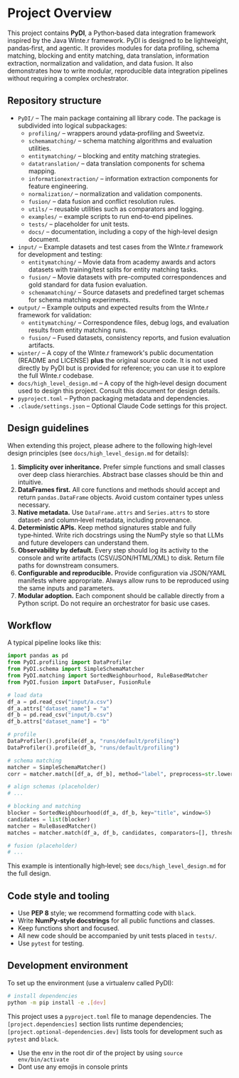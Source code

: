 # Project Overview

This project contains **PyDI**, a Python‑based data integration framework inspired by the Java WInte.r framework. PyDI is designed to be lightweight, pandas‑first, and agentic. It provides modules for data profiling, schema matching, blocking and entity matching, data translation, information extraction, normalization and validation, and data fusion. It also demonstrates how to write modular, reproducible data integration pipelines without requiring a complex orchestrator.

## Repository structure

* `PyDI/` – The main package containing all library code. The package is subdivided into logical subpackages:
  * `profiling/` – wrappers around ydata‑profiling and Sweetviz.
  * `schemamatching/` – schema matching algorithms and evaluation utilities.
  * `entitymatching/` – blocking and entity matching strategies.
  * `datatranslation/` – data translation components for schema mapping.
  * `informationextraction/` – information extraction components for feature engineering.
  * `normalization/` – normalization and validation components.
  * `fusion/` – data fusion and conflict resolution rules.
  * `utils/` – reusable utilities such as comparators and logging.
  * `examples/` – example scripts to run end‑to‑end pipelines.
  * `tests/` – placeholder for unit tests.
  * `docs/` – documentation, including a copy of the high‑level design document.
* `input/` – Example datasets and test cases from the WInte.r framework for development and testing:
  * `entitymatching/` – Movie data from academy awards and actors datasets with training/test splits for entity matching tasks.
  * `fusion/` – Movie datasets with pre-computed correspondences and gold standard for data fusion evaluation.
  * `schemamatching/` – Source datasets and predefined target schemas for schema matching experiments.
* `output/` – Example outputs and expected results from the WInte.r framework for validation:
  * `entitymatching/` – Correspondence files, debug logs, and evaluation results from entity matching runs.
  * `fusion/` – Fused datasets, consistency reports, and fusion evaluation artifacts.
* `winter/` – A copy of the WInte.r framework's public documentation (README and LICENSE) **plus** the original source code. It is not used directly by PyDI but is provided for reference; you can use it to explore the full WInte.r codebase.
* `docs/high_level_design.md` – A copy of the high‑level design document used to design this project. Consult this document for design details.
* `pyproject.toml` – Python packaging metadata and dependencies.
* `.claude/settings.json` – Optional Claude Code settings for this project.

## Design guidelines

When extending this project, please adhere to the following high‑level design principles (see `docs/high_level_design.md` for details):

1. **Simplicity over inheritance.** Prefer simple functions and small classes over deep class hierarchies. Abstract base classes should be thin and intuitive.
2. **DataFrames first.** All core functions and methods should accept and return `pandas.DataFrame` objects. Avoid custom container types unless necessary.
3. **Native metadata.** Use `DataFrame.attrs` and `Series.attrs` to store dataset‑ and column‑level metadata, including provenance.
4. **Deterministic APIs.** Keep method signatures stable and fully type‑hinted. Write rich docstrings using the NumPy style so that LLMs and future developers can understand them.
5. **Observability by default.** Every step should log its activity to the console and write artifacts (CSV/JSON/HTML/XML) to disk. Return file paths for downstream consumers.
6. **Configurable and reproducible.** Provide configuration via JSON/YAML manifests where appropriate. Always allow runs to be reproduced using the same inputs and parameters.
7. **Modular adoption.** Each component should be callable directly from a Python script. Do not require an orchestrator for basic use cases.

## Workflow

A typical pipeline looks like this:

```python
import pandas as pd
from PyDI.profiling import DataProfiler
from PyDI.schema import SimpleSchemaMatcher
from PyDI.matching import SortedNeighbourhood, RuleBasedMatcher
from PyDI.fusion import DataFuser, FusionRule

# load data
df_a = pd.read_csv("input/a.csv")
df_a.attrs["dataset_name"] = "a"
df_b = pd.read_csv("input/b.csv")
df_b.attrs["dataset_name"] = "b"

# profile
DataProfiler().profile(df_a, "runs/default/profiling")
DataProfiler().profile(df_b, "runs/default/profiling")

# schema matching
matcher = SimpleSchemaMatcher()
corr = matcher.match([df_a, df_b], method="label", preprocess=str.lower, threshold=0.8)

# align schemas (placeholder)
# ...

# blocking and matching
blocker = SortedNeighbourhood(df_a, df_b, key="title", window=5)
candidates = list(blocker)
matcher = RuleBasedMatcher()
matches = matcher.match(df_a, df_b, candidates, comparators=[], threshold=0.7)

# fusion (placeholder)
# ...
```

This example is intentionally high‑level; see `docs/high_level_design.md` for the full design.

## Code style and tooling

* Use **PEP 8** style; we recommend formatting code with `black`.
* Write **NumPy‑style docstrings** for all public functions and classes.
* Keep functions short and focused.
* All new code should be accompanied by unit tests placed in `tests/`.
* Use `pytest` for testing.

## Development environment

To set up the environment (use a virtualenv called PyDI):

```bash
# install dependencies
python -m pip install -e .[dev]
```

This project uses a `pyproject.toml` file to manage dependencies. The `[project.dependencies]` section lists runtime dependencies; `[project.optional-dependencies.dev]` lists tools for development such as `pytest` and `black`.
- Use the env in the root dir of the project by using `source env/bin/activate`
- Dont use any emojis in console prints